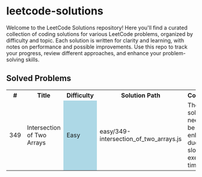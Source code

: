 # leetcode-solutions

Welcome to the LeetCode Solutions repository! Here you'll find a curated collection of coding solutions for various LeetCode problems, organized by difficulty and topic. Each solution is written for clarity and learning, with notes on performance and possible improvements. Use this repo to track your progress, review different approaches, and enhance your problem-solving skills.

## Solved Problems

<table>
	<tr>
		<th>#</th>
		<th>Title</th>
		<th>Difficulty</th>
		<th>Solution Path</th>
		<th>Comment</th>
	</tr>
	<tr>
		<td>349</td>
		<td>Intersection of Two Arrays</td>
		<td style="background-color: #ADD8E6;">Easy</td>
		<td>easy/349-intersection_of_two_arrays.js</td>
		<td>The solution needs to be enhanced due to its slow execution time.</td>
	</tr>
</table>
